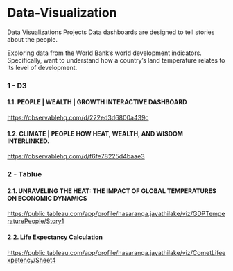 # Data-Visualization
Data Visualizations Projects
Data dashboards are designed to tell stories about the people.

Exploring data from the World Bank’s world development indicators. Specifically, want to understand how a country’s land temperature relates to its level of development.

### 1 - D3
#### 1.1. PEOPLE | WEALTH | GROWTH INTERACTIVE DASHBOARD
https://observablehq.com/d/222ed3d6800a439c

#### 1.2. CLIMATE | PEOPLE HOW HEAT, WEALTH, AND WISDOM INTERLINKED.
https://observablehq.com/d/f6fe78225d4baae3

### 2 - Tablue

#### 2.1. UNRAVELING THE HEAT: THE IMPACT OF GLOBAL TEMPERATURES ON ECONOMIC DYNAMICS
https://public.tableau.com/app/profile/hasaranga.jayathilake/viz/GDPTemperaturePeople/Story1

#### 2.2. Life Expectancy Calculation
https://public.tableau.com/app/profile/hasaranga.jayathilake/viz/CometLifeexpetency/Sheet4

